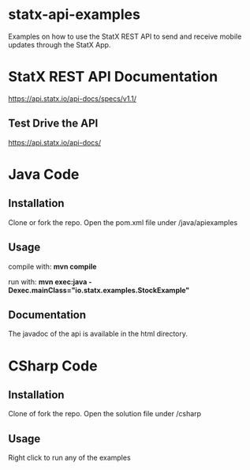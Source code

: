 # statx-api-examples
Examples on how to use the StatX REST API to send and receive mobile updates through the StatX App.

# StatX REST API Documentation
https://api.statx.io/api-docs/specs/v1.1/

## Test Drive the API
https://api.statx.io/api-docs/

# Java Code 

## Installation
Clone or fork the repo. Open the pom.xml file under /java/apiexamples

## Usage
compile with: **mvn compile**

run with: **mvn exec:java -Dexec.mainClass="io.statx.examples.StockExample"**

## Documentation
The javadoc of the api is available in the html directory. 

# CSharp Code

## Installation
Clone of fork the repo. Open the solution file under /csharp

## Usage
Right click to run any of the examples





